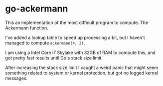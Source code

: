 # go-ackermann

This an implementation of the most difficult program to compute. The Ackermann function.

I've added a lookup table to speed up processing a bit, but I haven't managed to compute `ackermann(4, 2)`.

I am using a Intel Core i7 Skylake with 32GB of RAM to compute this, and got pretty fast results until Go's stack size limit.

After increasing the stack size limit I caught a weird panic that might seem something related to system or kernel protection, 
but got no logged kernel messages.
